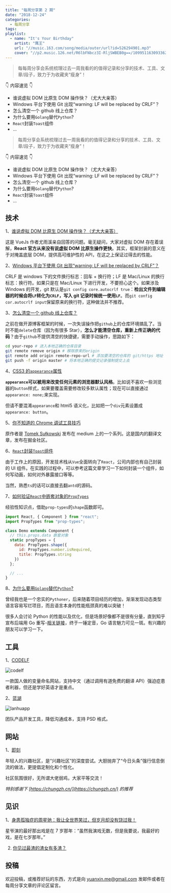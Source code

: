 ```yaml
---
title: "每周分享第 2 期"
date: "2018-12-24"
categories:
  - 每周分享
tags:
playlist:
  - name: "It's Your Birthday"
    artist: "鹰王"
    url: "//music.163.com/song/media/outer/url?id=526294901.mp3"
    cover: "//p2.music.126.net/R6lbFNbcz3I-RljSWBEB0g==/109951163093362230.jpg?param=177y177"
---
```


> 每每周分享会系统梳理过去一周我看的的值得记录和分享的技术、工具、文章/段子，致力于为收藏夹“瘦身”！

👇 内容速览 👇

- 谁说虚拟 DOM 比原生 DOM 操作快？（尤大大亲答）
- Windows 平台下使用 Git 出现“warning: LF will be replaced by CRLF”？
- 怎么清空一个 github 线上仓库？
- 为什么要用`Golang`替代`Python`?
- `React`封装`Toast`组件
- ...

<!-- more -->

> 每周分享会系统梳理过去一周我看的的值得记录和分享的技术、工具、文章/段子，致力于为收藏夹“瘦身”！

👇 内容速览 👇

- 谁说虚拟 DOM 比原生 DOM 操作快？（尤大大亲答）
- Windows 平台下使用 Git 出现“warning: LF will be replaced by CRLF”？
- 怎么清空一个 github 线上仓库？
- 为什么要用`Golang`替代`Python`?
- `React`封装`Toast`组件
- ...

## 技术

1、[谁说虚拟 DOM 比原生 DOM 操作快？（尤大大亲答）](https://www.zhihu.com/question/31809713/answer/53544875)

这是 VueJs 作者尤雨溪亲自回答的问题。毫无疑问，大家对虚拟 DOM 存在着误解，**React 官方从来没有说虚拟 DOM 比原生操作更快**。其实，框架封装的意义在于对掩盖底层 DOM，提供高可维护性的 API，在这之上保证过得去的性能。

2、[Windows 平台下使用 Git 出现“warning: LF will be replaced by CRLF”？](https://stackoverflow.com/questions/5834014/lf-will-be-replaced-by-crlf-in-git-what-is-that-and-is-it-important)

CRLF 是 windows 下的文件换行标志：回车 + 换行符；LF 是 Mac/Linux 的换行标志：换行符。如果只是在 Mac/Linux 下进行开发，不要担心这个。如果涉及 Windows 的开发，git 默认是`git config core.autocrlf true`：**检出文件到编辑器的时候会将`LF`转化为`CRLF`，写入 git 记录时候统一使用`LF`**。而`git config cor.autocrlf input`保留原来的换行符，这种做法并不推荐。

3、[怎么清空一个 github 线上仓库？](https://stackoverflow.com/questions/28578581/how-to-completely-clear-git-repository-without-deleting-it)

之前在做开源博客框架的时候，一次失误操作把`github`上的仓库环境搞乱了。当时不能`delete`仓库（因为有很多 Star），**怎么才能清空仓库，重新上传正确的代码**？由于`github`不提供清空的快捷键，需要手动操作，思路如下：

```sh
cd your-repo # 进入本地正确的仓库目录
git remote remove origin # 移除原来的origin
git remote add origin remote-repo-url # 添加要清空的仓库的 git/https 地址
git push -f origin master # 将本地正确的提交记录强制提交上去
```

4、[CSS3 的`appearance`属性](https://www.w3cplus.com/css3/changing-appearance-of-element-with-css3.html)

**`appearance`可以被用来改变任何元素的浏览器默认风格**。比如说不喜欢一些浏览器的`button`样式，如果要覆盖需要修改较多默认属性；现在可以直接通过`appearance: none;`来实现。

但请不要混淆`appearance`和 html5 语义化，比如把一个`div`元素设置成`appearance: button`。

5、[你不知道的 Chrome 调试工具技巧](https://juejin.im/post/5c09a80151882521c81168a2)

原作者是 [Tomek Sułkowski](https://link.juejin.im/?target=https%3A%2F%2Ftwitter.com%2Fsulco) 发布在 medium 上的一个系列。这是国内的翻译文章，发布在掘金社区。

6、[`React`封装`Toast`组件](https://juejin.im/post/5b63fdd46fb9a04fa7757081)

由于工作上的原因，开发技术栈从`Vue`全面转向了`React`，公司内部也有自己封装的 UI 组件。在实践的过程中，可以参考这篇文章学习一下如何封装一个组件，如何写动画，如何对外暴露接口等等。

当然，熟悉`ts`的话可以直接去翻`antd`的源码。

7、[如何验证`React`中嵌套对象的`PropTypes`](https://codeday.me/bug/20170619/28958.html)

经验性知识点，借助`prop-types`的`shape`函数即可。

```javascript
import React, { Component } from "react";
import PropTypes from "prop-types";

class Demo extends Component {
  // this.props.data 嵌套对象
  static propTypes = {
    data: PropTypes.shape({
      id: PropTypes.number.isRequired,
      title: PropTypes.string
    })
  };

  // ...
}
```

8、[为什么要用`Golang`替代`Python`?](https://www.zhihu.com/question/291435860)

曾经我也是一个忠实的`Pythoner`，后来随着项目经历的增加，渐渐发现动态类型语言容易写烂项目，而且语言本身的性能瓶颈真的难以突破！

很多人会讨论 Python 的性能以及优化，但是场景好像都不是很有分量，直到知乎宣布后端用 Go 重写-[相关链接](https://zhuanlan.zhihu.com/p/48039838)，终于一锤定音，Go 语言魅力可见一斑。有兴趣的朋友可以学习一下。

## 工具

1、[CODELF](https://unbug.github.io/codelf/)

![codelf](/images/每周分享/002/codelf.png)

一款国人做的变量命名网站，支持中文（通过调用有道免费的翻译 API）强迫症患者利器，但还是学好英语才是重点。

2、[蓝湖](https://lanhuapp.com/?home)

![lanhuapp](/images/每周分享/002/lanhuapp.png)

团队产品开发工具，降低沟通成本，支持 PSD 格式。

## 网站

1、[即刻](https://www.ruguoapp.com/)

年轻人的兴趣社区，是“兴趣社区”的深度尝试。大胆抛弃了“今日头条”强行信息倒流的做法，更提倡定制化和个性化。

社区氛围很好，无所谓大佬弱鸡，大家平等交流！

_特别感谢下 [https://chungzh.cn/](https://chungzh.cn/) 的推荐_

## 见识

1、[身患孤独症的周星驰：我让全世界笑过，但岁月却没有饶过我！](https://www.jianshu.com/p/f984436ae228?utm_campaign=maleskine&utm_content=note&utm_medium=pc_all_hots&utm_source=recommendation)

星爷演的最好那出戏是在 7 岁那年：“虽然我演戏无数，但是我要说，我最好的戏，是在七岁那年。”

2. [你见过最渣的渣女有多渣？](https://www.zhihu.com/question/293207596/answer/550222589?utm_source=wechat_session&utm_medium=social&utm_oi=833609455009660928)

## 投稿

欢迎投稿，或推荐好玩的东西，方式是向 yuanxin.me@gmail.com 发邮件或者在每周分享文章的评论区留言。

